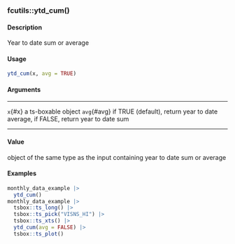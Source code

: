 ### fcutils::ytd_cum()

#### Description

Year to date sum or average

#### Usage

``` R
ytd_cum(x, avg = TRUE)
```

#### Arguments

  ------------- -----------------------------------------------------------------------------------
  `x`{#x}       a ts-boxable object
  `avg`{#avg}   if TRUE (default), return year to date average, if FALSE, return year to date sum
  ------------- -----------------------------------------------------------------------------------

#### Value

object of the same type as the input containing year to date sum or
average

#### Examples

``` R
monthly_data_example |>
  ytd_cum()
monthly_data_example |>
  tsbox::ts_long() |>
  tsbox::ts_pick("VISNS_HI") |>
  tsbox::ts_xts() |>
  ytd_cum(avg = FALSE) |>
  tsbox::ts_plot()
```
